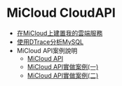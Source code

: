 MiCloud CloudAPI
===

* [在MiCloud上建置我的雲端服務](/index.html?page=MiCloud+Self-Service+Portal.md)
* [使用DTrace分析MySQL](/index.html?page=Using+DTrace+on+MySQL.md)
* MiCloud API案例說明
  * [MiCloud API](/index.html?page=MiCloud+API.md)
  * [MiCloud API實做案例(一)](/index.html?page=MiCloud+API+Implement+1.md)
  * [MiCloud API實做案例(二)](/index.html?page=MiCloud+API+Implement+2.md)
